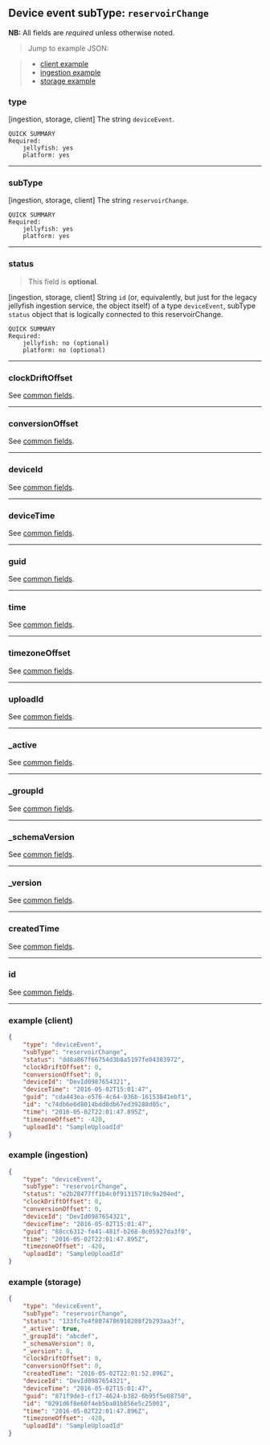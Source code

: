 ## Device event subType: `reservoirChange`

**NB:** All fields are *required* unless otherwise noted.


> Jump to example JSON:

>  - [client example](#example-client)
>  - [ingestion example](#example-ingestion)
>  - [storage example](#example-storage)


### type

[ingestion, storage, client] The string `deviceEvent`.

	QUICK SUMMARY
	Required:
		jellyfish: yes
		platform: yes

<!-- start type -->
<!-- TODO -->
<!-- end type -->

* * * * *

### subType

[ingestion, storage, client] The string `reservoirChange`.

	QUICK SUMMARY
	Required:
		jellyfish: yes
		platform: yes

<!-- start subType -->
<!-- TODO -->
<!-- end subType -->

* * * * *

### status

> This field is **optional**.

[ingestion, storage, client] String `id` (or, equivalently, but just for the legacy jellyfish ingestion service, the object itself) of a type `deviceEvent`, subType `status` object that is logically connected to this reservoirChange.

	QUICK SUMMARY
	Required:
		jellyfish: no (optional)
		platform: no (optional)

<!-- start status -->
<!-- TODO -->
<!-- end status -->

* * * * *

### clockDriftOffset

See [common fields](../../common.md).

<!-- start clockDriftOffset -->
<!-- TODO -->
<!-- end clockDriftOffset -->

* * * * *

### conversionOffset

See [common fields](../../common.md).

<!-- start conversionOffset -->
<!-- TODO -->
<!-- end conversionOffset -->

* * * * *

### deviceId

See [common fields](../../common.md).

<!-- start deviceId -->
<!-- TODO -->
<!-- end deviceId -->

* * * * *

### deviceTime

See [common fields](../../common.md).

<!-- start deviceTime -->
<!-- TODO -->
<!-- end deviceTime -->

* * * * *

### guid

See [common fields](../../common.md).

<!-- start guid -->
<!-- TODO -->
<!-- end guid -->

* * * * *

### time

See [common fields](../../common.md).

<!-- start time -->
<!-- TODO -->
<!-- end time -->

* * * * *

### timezoneOffset

See [common fields](../../common.md).

<!-- start timezoneOffset -->
<!-- TODO -->
<!-- end timezoneOffset -->

* * * * *

### uploadId

See [common fields](../../common.md).

<!-- start uploadId -->
<!-- TODO -->
<!-- end uploadId -->

* * * * *

### _active

See [common fields](../../common.md).

<!-- start _active -->
<!-- TODO -->
<!-- end _active -->

* * * * *

### _groupId

See [common fields](../../common.md).

<!-- start _groupId -->
<!-- TODO -->
<!-- end _groupId -->

* * * * *

### _schemaVersion

See [common fields](../../common.md).

<!-- start _schemaVersion -->
<!-- TODO -->
<!-- end _schemaVersion -->

* * * * *

### _version

See [common fields](../../common.md).

<!-- start _version -->
<!-- TODO -->
<!-- end _version -->

* * * * *

### createdTime

See [common fields](../../common.md).

<!-- start createdTime -->
<!-- TODO -->
<!-- end createdTime -->

* * * * *

### id

See [common fields](../../common.md).

<!-- start id -->
<!-- TODO -->
<!-- end id -->

* * * * *

### example (client)

```json
{
	"type": "deviceEvent",
	"subType": "reservoirChange",
	"status": "dd8a867f66754d3b8a5197fe04383972",
	"clockDriftOffset": 0,
	"conversionOffset": 0,
	"deviceId": "DevId0987654321",
	"deviceTime": "2016-05-02T15:01:47",
	"guid": "cda443ea-e576-4c64-936b-16153841ebf1",
	"id": "c74db6e6d8014bdd8db67ed39288d05c",
	"time": "2016-05-02T22:01:47.895Z",
	"timezoneOffset": -420,
	"uploadId": "SampleUploadId"
}
```

### example (ingestion)

```json
{
	"type": "deviceEvent",
	"subType": "reservoirChange",
	"status": "e2b28477ff1b4c0f91315710c9a204ed",
	"clockDriftOffset": 0,
	"conversionOffset": 0,
	"deviceId": "DevId0987654321",
	"deviceTime": "2016-05-02T15:01:47",
	"guid": "88cc6312-fe41-481f-b268-8c05927da3f0",
	"time": "2016-05-02T22:01:47.895Z",
	"timezoneOffset": -420,
	"uploadId": "SampleUploadId"
}
```

### example (storage)

```json
{
	"type": "deviceEvent",
	"subType": "reservoirChange",
	"status": "133fc7e4f8074786910208f2b293aa3f",
	"_active": true,
	"_groupId": "abcdef",
	"_schemaVersion": 0,
	"_version": 0,
	"clockDriftOffset": 0,
	"conversionOffset": 0,
	"createdTime": "2016-05-02T22:01:52.896Z",
	"deviceId": "DevId0987654321",
	"deviceTime": "2016-05-02T15:01:47",
	"guid": "871f9de3-cf17-4624-b382-6b95f5e08750",
	"id": "0291d6f8e60f4eb5ba01b856e5c25001",
	"time": "2016-05-02T22:01:47.896Z",
	"timezoneOffset": -420,
	"uploadId": "SampleUploadId"
}
```
